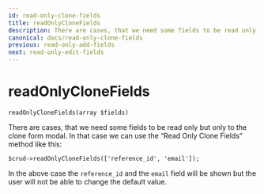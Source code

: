 ```yaml
---
id: read-only-clone-fields
title: readOnlyCloneFields
description: There are cases, that we need some fields to be read only but only to the clone form modal.
canonical: docs/read-only-clone-fields
previous: read-only-add-fields
next: read-only-edit-fields
---
```


# readOnlyCloneFields

<pre><code class="language-php">readOnlyCloneFields(array $fields)</code></pre>
There are cases, that we need some fields to be read only but only to the clone form modal. In that case we can use the “Read Only Clone Fields” method like this:

<pre><code class="language-php">$crud->readOnlyCloneFields(['reference_id', 'email']);</code></pre>

In the above case the <code>reference_id</code> and the <code>email</code> field will be shown but the user will not be able to change the default value.